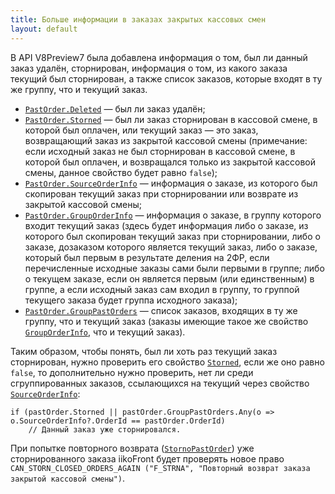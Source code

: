 ```yaml
---
title: Больше информации в заказах закрытых кассовых смен
layout: default
---
```


В API V8Preview7 была добавлена информация о том, был ли данный заказ удалён, сторнирован, информация о том, из какого заказа текущий был сторнирован, а также список заказов, которые входят в ту же группу, что и текущий заказ.

- [`PastOrder.Deleted`](https://iiko.github.io/front.api.sdk/v8/html/P_Resto_Front_Api_Data_Orders_PastOrder_Deleted.htm)
— был ли заказ удалён;
- [`PastOrder.Storned`](https://iiko.github.io/front.api.sdk/v8/html/P_Resto_Front_Api_Data_Orders_PastOrder_Storned.htm)
— был ли заказ сторнирован в кассовой смене, в которой был оплачен, или текущий заказ — это заказ, возвращающий заказ из закрытой кассовой смены (примечание: если исходный заказ не был сторнирован в кассовой смене, в которой был оплачен, и возвращался только из закрытой кассовой смены, данное свойство будет равно `false`);
- [`PastOrder.SourceOrderInfo`](https://iiko.github.io/front.api.sdk/v8/html/P_Resto_Front_Api_Data_Orders_PastOrder_SourceOrderInfo.htm)
— информация о заказе, из которого был скопирован текущий заказ при сторнировании или возврате из закрытой кассовой смены;
- [`PastOrder.GroupOrderInfo`](https://iiko.github.io/front.api.sdk/v8/html/P_Resto_Front_Api_Data_Orders_PastOrder_GroupOrderInfo.htm)
— информация о заказе, в группу которого входит текущий заказ
(здесь будет информация либо о заказе, из которого был скопирован текущий заказ при сторнировании,
либо о заказе, дозаказом которого является текущий заказ,
либо о заказе, который был первым в результате деления на 2ФР,
если перечисленные исходные заказы сами были первыми в группе;
либо о текущем заказе, если он является первым (или единственным) в группе,
а если исходный заказ сам входил в группу, то группой текущего заказа будет группа исходного заказа);
- [`PastOrder.GroupPastOrders`](https://iiko.github.io/front.api.sdk/v8/html/P_Resto_Front_Api_Data_Orders_PastOrder_GroupPastOrders.htm)
— список заказов, входящих в ту же группу, что и текущий заказ
(заказы имеющие такое же свойство [`GroupOrderInfo`](https://iiko.github.io/front.api.sdk/v8/html/P_Resto_Front_Api_Data_Orders_PastOrder_GroupOrderInfo.htm), что и текущий заказ).

Таким образом, чтобы понять, был ли хоть раз текущий заказ сторнирован, нужно проверить его свойство
[`Storned`](https://iiko.github.io/front.api.sdk/v8/html/P_Resto_Front_Api_Data_Orders_PastOrder_Storned.htm),
если же оно равно `false`, то дополнительно нужно проверить, нет ли среди сгруппированных заказов, ссылающихся на текущий через свойство
[`SourceOrderInfo`](https://iiko.github.io/front.api.sdk/v8/html/P_Resto_Front_Api_Data_Orders_PastOrder_SourceOrderInfo.htm):

```
if (pastOrder.Storned || pastOrder.GroupPastOrders.Any(o => o.SourceOrderInfo?.OrderId == pastOrder.OrderId)
    // Данный заказ уже сторнировался.
```

При попытке повторного возврата
([`StornoPastOrder`](https://iiko.github.io/front.api.sdk/v8/html/M_Resto_Front_Api_IOperationService_StornoPastOrder.htm))
уже сторнированного заказа iikoFront будет проверять новое право `CAN_STORN_CLOSED_ORDERS_AGAIN ("F_STRNA", "Повторный возврат заказа закрытой кассовой смены")`.